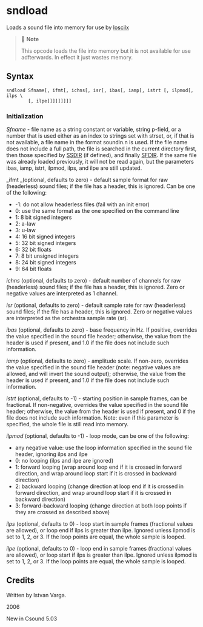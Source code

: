 <!--
id:sndload
category:Table Control
-->
# sndload
Loads a sound file into memory for use by [loscilx](../../opcodes/loscilx)

> :memo: **Note**
>
> This opcode loads the file into memory but it is not available for use adfterwards.  In effect it just wastes memory.

## Syntax
``` csound-orc
sndload Sfname[, ifmt[, ichns[, isr[, ibas[, iamp[, istrt [, ilpmod[, ilps \
        [, ilpe]]]]]]]]]
```

### Initialization

_Sfname_ - file name as a string constant or variable, string p-field, or a number that is used either as an index to strings set with strset, or, if that is not available, a file name in the format soundin.n is used. If the file name does not include a full path, the file is searched in the current directory first, then those specified by [SSDIR](../../command/environment) (if defined), and finally [SFDIR](../../command/environment). If the same file was already loaded previously, it will not be read again, but the parameters ibas, iamp, istrt, ilpmod, ilps, and ilpe are still updated.

_ifmt _(optional, defaults to zero) - default sample format for raw (headerless) sound files; if the file has a header, this is ignored. Can be one of the following:

* -1: do not allow headerless files (fail with an init error)
* 0: use the same format as the one specified on the command line
* 1: 8 bit signed integers
* 2: a-law
* 3: u-law
* 4: 16 bit signed integers
* 5: 32 bit signed integers
* 6: 32 bit floats
* 7: 8 bit unsigned integers
* 8: 24 bit signed integers
* 9: 64 bit floats

_ichns_ (optional, defaults to zero) - default number of channels for raw (headerless) sound files; if the file has a header, this is ignored. Zero or negative values are interpreted as 1 channel.

_isr_ (optional, defaults to zero) - default sample rate for raw (headerless) sound files; if the file has a header, this is ignored. Zero or negative values are interpreted as the orchestra sample rate (sr).

_ibas_ (optional, defaults to zero) - base frequency in Hz. If positive, overrides the value specified in the sound file header; otherwise, the value from the header is used if present, and 1.0 if the file does not include such information.

_iamp_ (optional, defaults to zero) - amplitude scale. If non-zero, overrides the value specified in the sound file header (note: negative values are allowed, and will invert the sound output); otherwise, the value from the header is used if present, and 1.0 if the file does not include such information.

_istrt_ (optional, defaults to -1) - starting position in sample frames, can be fractional. If non-negative, overrides the value specified in the sound file header; otherwise, the value from the header is used if present, and 0 if the file does not include such information. Note: even if this parameter is specified, the whole file is still read into memory.

_ilpmod_ (optional, defaults to -1) - loop mode, can be one of the following:

* any negative value: use the loop information specified in the sound file header, ignoring ilps and ilpe
* 0: no looping (ilps and ilpe are ignored)
* 1: forward looping (wrap around loop end if it is crossed in
forward direction, and wrap around loop start if it is crossed in backward direction)
* 2: backward looping (change direction at loop end if it is crossed in forward direction, and wrap around loop start if it is crossed in backward direction)
* 3: forward-backward looping (change direction at both loop points if they are crossed as described above)

_ilps_ (optional, defaults to 0) - loop start in sample frames (fractional values are allowed), or loop end if ilps is greater than ilpe. Ignored unless ilpmod is set to 1, 2, or 3. If the loop points are equal, the whole sample is looped.

_ilpe_ (optional, defaults to 0) - loop end in sample frames (fractional values are allowed), or loop start if ilps is greater than ilpe.  Ignored unless ilpmod is set to 1, 2, or 3. If the loop points are equal, the whole sample is looped.

## Credits

Written by Istvan Varga.

2006

New in Csound 5.03
